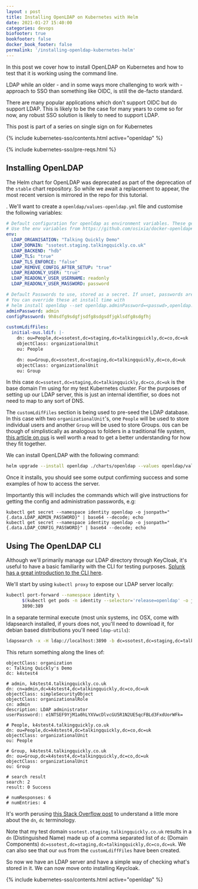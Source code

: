 ```yaml
---
layout : post
title: Installing OpenLDAP on Kubernetes with Helm
date: 2021-01-27 15:40:00
categories: devops
biofooter: true
bookfooter: false
docker_book_footer: false
permalink: '/installing-openldap-kubernetes-helm'
---
```


In this post we cover how to install OpenLDAP on Kubernetes and how to test that it is working using the command line.

LDAP while an older - and in some ways more challenging to work with - approach to SSO than something like OIDC, is still the de-facto standard.

There are many popular applications which don't support OIDC but do support LDAP. This is likely to be the case for many years to come so for now, any robust SSO solution is likely to need to support LDAP.

This post is part of a series on single sign on for Kubernetes

<!--more-->

{% include kubernetes-sso/contents.html active="openldap" %}

{% include kubernetes-sso/pre-reqs.html %}

## Installing OpenLDAP

The Helm chart for OpenLDAP was deprecated as part of the deprecation of the `stable` chart repository. So while we await a replacement to appear, the most recent version is mirrored in the repo for this tutorial.

. We'll want to create a `openldap/values-openldap.yml` file and customise the following variables:

```yaml
# Default configuration for openldap as environment variables. These get injected directly in the container.
# Use the env variables from https://github.com/osixia/docker-openldap#beginner-guide
env:
  LDAP_ORGANISATION: "Talking Quickly Demo"
  LDAP_DOMAIN: "ssotest.staging.talkingquickly.co.uk"
  LDAP_BACKEND: "hdb"
  LDAP_TLS: "true"
  LDAP_TLS_ENFORCE: "false"
  LDAP_REMOVE_CONFIG_AFTER_SETUP: "true"
  LDAP_READONLY_USER: "true"
  LDAP_READONLY_USER_USERNAME: readonly
  LDAP_READONLY_USER_MASSWORD: password

# Default Passwords to use, stored as a secret. If unset, passwords are auto-generated.
# You can override these at install time with
# helm install openldap --set openldap.adminPassword=<passwd>,openldap.configPassword=<passwd>
adminPassword: admin
configPassword: 9h8sdfg9sdgfjsdfg8sdgsdfjgklsdfg8sdgfhj

customLdifFiles:
  initial-ous.ldif: |-
    dn: ou=People,dc=ssotest,dc=staging,dc=talkingquickly,dc=co,dc=uk
    objectClass: organizationalUnit
    ou: People

    dn: ou=Group,dc=ssotest,dc=staging,dc=talkingquickly,dc=co,dc=uk
    objectClass: organizationalUnit
    ou: Group
```

In this case `dc=ssotest,dc=staging,dc=talkingquickly,dc=co,dc=uk` is the base domain I'm using for my test Kubernetes cluster. For the purposes of setting up our LDAP server, this is just an internal identifier, so does not need to map to any sort of DNS.

The `customLdifFiles` section is being used to pre-seed the LDAP database. In this case with two `organizationalUnit`'s, one `People` will be used to store individual users and another `Group` will be used to store Groups. `OU`s can be though of simplistically as analogous to folders in a traditional file system, [this article on ous](ttps://www.theurbanpenguin.com/openldap-ous/) is well worth a read to get a better understanding for how they fit together.

We can install OpenLDAP with the following command:

```bash
helm upgrade --install openldap ./charts/openldap --values openldap/values-openldap.yml
```

Once it installs, you should see some output confirming success and some examples of how to access the server.

Importantly this will includes the commands which will give instructions for getting the config and administration passwords, e.g:

```
kubectl get secret --namespace identity openldap -o jsonpath="{.data.LDAP_ADMIN_PASSWORD}" | base64 --decode; echo
kubectl get secret --namespace identity openldap -o jsonpath="{.data.LDAP_CONFIG_PASSWORD}" | base64 --decode; echo
```

## Using The OpenLDAP CLI

Although we'll primarily manage our LDAP directory through KeyCloak, it's useful to have a basic familiarity with the CLI for testing purposes. [Splunk has a great introduction to the CLI here](https://www.splunk.com/en_us/blog/tips-and-tricks/ldapsearch-is-your-friend.html).

We'll start by using `kubectl proxy` to expose our LDAP server locally:

```bash
kubectl port-forward --namespace identity \
      $(kubectl get pods -n identity --selector='release=openldap' -o jsonpath='{.items[0].metadata.name}') \
      3890:389
```

In a separate terminal execute (most unix systems, inc OSX, come with ldapsearch installed, if yours does not, you'll need to download it, for debian based distributions you'll need `ldap-utils`):

```bash
ldapsearch -x -H ldap://localhost:3890 -b dc=ssotest,dc=staging,dc=talkingquickly,dc=co,dc=uk -D "cn=admin,dc=ssotest,dc=staging,dc=talkingquickly,dc=co,dc=uk" -w password
```

This return something along the lines of:

```
objectClass: organization
o: Talking Quickly's Demo
dc: k4stest4

# admin, k4stest4.talkingquickly.co.uk
dn: cn=admin,dc=k4stest4,dc=talkingquickly,dc=co,dc=uk
objectClass: simpleSecurityObject
objectClass: organizationalRole
cn: admin
description: LDAP administrator
userPassword:: e1NTSEF9YjM1a0hLYXVwcDlvcGU5R1N2UE5qcFBLd3FxdUorWFk=

# People, k4stest4.talkingquickly.co.uk
dn: ou=People,dc=k4stest4,dc=talkingquickly,dc=co,dc=uk
objectClass: organizationalUnit
ou: People

# Group, k4stest4.talkingquickly.co.uk
dn: ou=Group,dc=k4stest4,dc=talkingquickly,dc=co,dc=uk
objectClass: organizationalUnit
ou: Group

# search result
search: 2
result: 0 Success

# numResponses: 6
# numEntries: 4
```

It's worth perusing [this Stack Overflow post](https://stackoverflow.com/questions/18756688/what-are-cn-ou-dc-in-an-ldap-search) to understand a little more about the `dn`, `dc` terminology.

Note that my test domain `ssotest.staging.talkingquickly.co.uk` results in a `dn` (Distinguished Name) made up of a comma separated list of `dc` (Domain Components)  `dc=ssotest,dc=staging,dc=talkingquickly,dc=co,dc=uk`. We can also see that our `ou`s from the `customLdiffFiles` have been created.

So now we have an LDAP server and have a simple way of checking what's stored in it. We can now move onto installing Keycloak.

{% include kubernetes-sso/contents.html active="openldap" %}